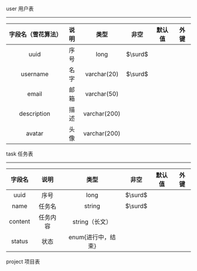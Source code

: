user 用户表

------

| 字段名（雪花算法） | 说明 |     类型     |  非空   | 默认值 | 外键 |
| :----------------: | :--: | :----------: | :-----: | :----: | :--: |
|        uuid        | 序号 |     long     | $\surd$ |        |      |
|      username      | 名字 | varchar(20)  | $\surd$ |        |      |
|       email        | 邮箱 | varchar(50)  |         |        |      |
|    description     | 描述 | varchar(200) |         |        |      |
|       avatar       | 头像 | varchar(200) |         |        |      |

task 任务表

------

| 字段名  |   说明   |        类型        |  非空   | 默认值 | 外键 |
| :-----: | :------: | :----------------: | :-----: | :----: | :--: |
|  uuid   |   序号   |        long        | $\surd$ |        |      |
|  name   |  任务名  |       string       | $\surd$ |        |      |
| content | 任务内容 |   string（长文）   |         |        |      |
| status  |   状态   | enum{进行中，结束} |         |        |      |

project 项目表

